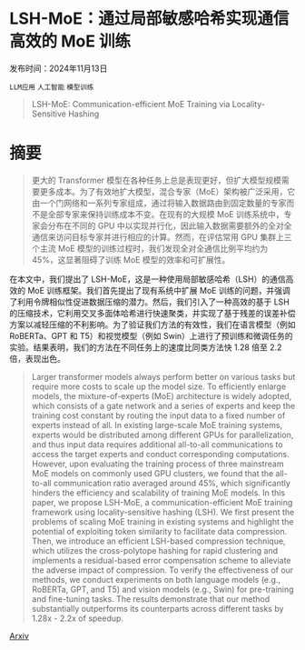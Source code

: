 # LSH-MoE：通过局部敏感哈希实现通信高效的 MoE 训练

发布时间：2024年11月13日

`LLM应用` `人工智能` `模型训练`

> LSH-MoE: Communication-efficient MoE Training via Locality-Sensitive Hashing

# 摘要

> 更大的 Transformer 模型在各种任务上总是表现更好，但扩大模型规模需要更多成本。为了有效地扩大模型，混合专家（MoE）架构被广泛采用，它由一个门网络和一系列专家组成，通过将输入数据路由到固定数量的专家而不是全部专家来保持训练成本不变。在现有的大规模 MoE 训练系统中，专家会分布在不同的 GPU 中以实现并行化，因此输入数据需要额外的全对全通信来访问目标专家并进行相应的计算。然而，在评估常用 GPU 集群上三个主流 MoE 模型的训练过程时，我们发现全对全通信比例平均约为 45%，这显著阻碍了训练 MoE 模型的效率和可扩展性。

在本文中，我们提出了 LSH-MoE，这是一种使用局部敏感哈希（LSH）的通信高效的 MoE 训练框架。我们首先提出了现有系统中扩展 MoE 训练的问题，并强调了利用令牌相似性促进数据压缩的潜力。然后，我们引入了一种高效的基于 LSH 的压缩技术，它利用交叉多面体哈希进行快速聚类，并实现了基于残差的误差补偿方案以减轻压缩的不利影响。为了验证我们方法的有效性，我们在语言模型（例如 RoBERTa、GPT 和 T5）和视觉模型（例如 Swin）上进行了预训练和微调任务的实验。结果表明，我们的方法在不同任务上的速度比同类方法快 1.28 倍至 2.2 倍，表现出色。

> Larger transformer models always perform better on various tasks but require more costs to scale up the model size. To efficiently enlarge models, the mixture-of-experts (MoE) architecture is widely adopted, which consists of a gate network and a series of experts and keep the training cost constant by routing the input data to a fixed number of experts instead of all. In existing large-scale MoE training systems, experts would be distributed among different GPUs for parallelization, and thus input data requires additional all-to-all communications to access the target experts and conduct corresponding computations. However, upon evaluating the training process of three mainstream MoE models on commonly used GPU clusters, we found that the all-to-all communication ratio averaged around 45%, which significantly hinders the efficiency and scalability of training MoE models.
  In this paper, we propose LSH-MoE, a communication-efficient MoE training framework using locality-sensitive hashing (LSH). We first present the problems of scaling MoE training in existing systems and highlight the potential of exploiting token similarity to facilitate data compression. Then, we introduce an efficient LSH-based compression technique, which utilizes the cross-polytope hashing for rapid clustering and implements a residual-based error compensation scheme to alleviate the adverse impact of compression. To verify the effectiveness of our methods, we conduct experiments on both language models (e.g., RoBERTa, GPT, and T5) and vision models (e.g., Swin) for pre-training and fine-tuning tasks. The results demonstrate that our method substantially outperforms its counterparts across different tasks by 1.28x - 2.2x of speedup.

[Arxiv](https://arxiv.org/abs/2411.08446)